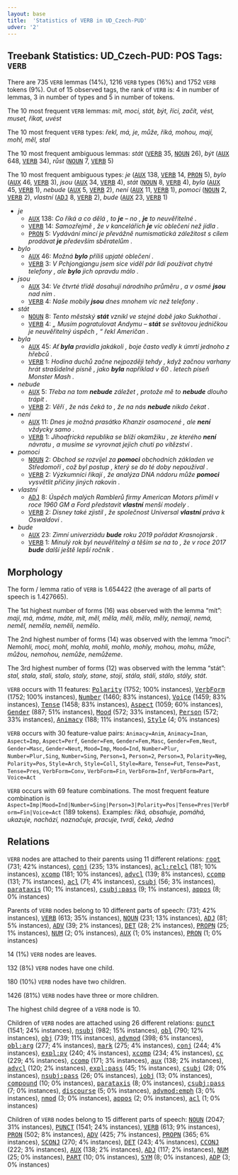 ```yaml
---
layout: base
title:  'Statistics of VERB in UD_Czech-PUD'
udver: '2'
---
```


## Treebank Statistics: UD_Czech-PUD: POS Tags: `VERB`

There are 735 `VERB` lemmas (14%), 1216 `VERB` types (16%) and 1752 `VERB` tokens (9%).
Out of 15 observed tags, the rank of `VERB` is: 4 in number of lemmas, 3 in number of types and 5 in number of tokens.

The 10 most frequent `VERB` lemmas: <em>mít, moci, stát, být, říci, začít, vést, muset, říkat, uvést</em>

The 10 most frequent `VERB` types:  <em>řekl, má, je, může, říká, mohou, mají, mohl, měl, stal</em>

The 10 most frequent ambiguous lemmas: <em>stát</em> (<tt><a href="cs_pud-pos-VERB.html">VERB</a></tt> 35, <tt><a href="cs_pud-pos-NOUN.html">NOUN</a></tt> 26), <em>být</em> (<tt><a href="cs_pud-pos-AUX.html">AUX</a></tt> 648, <tt><a href="cs_pud-pos-VERB.html">VERB</a></tt> 34), <em>růst</em> (<tt><a href="cs_pud-pos-NOUN.html">NOUN</a></tt> 7, <tt><a href="cs_pud-pos-VERB.html">VERB</a></tt> 5)

The 10 most frequent ambiguous types:  <em>je</em> (<tt><a href="cs_pud-pos-AUX.html">AUX</a></tt> 138, <tt><a href="cs_pud-pos-VERB.html">VERB</a></tt> 14, <tt><a href="cs_pud-pos-PRON.html">PRON</a></tt> 5), <em>bylo</em> (<tt><a href="cs_pud-pos-AUX.html">AUX</a></tt> 46, <tt><a href="cs_pud-pos-VERB.html">VERB</a></tt> 3), <em>jsou</em> (<tt><a href="cs_pud-pos-AUX.html">AUX</a></tt> 34, <tt><a href="cs_pud-pos-VERB.html">VERB</a></tt> 4), <em>stát</em> (<tt><a href="cs_pud-pos-NOUN.html">NOUN</a></tt> 8, <tt><a href="cs_pud-pos-VERB.html">VERB</a></tt> 4), <em>byla</em> (<tt><a href="cs_pud-pos-AUX.html">AUX</a></tt> 45, <tt><a href="cs_pud-pos-VERB.html">VERB</a></tt> 1), <em>nebude</em> (<tt><a href="cs_pud-pos-AUX.html">AUX</a></tt> 5, <tt><a href="cs_pud-pos-VERB.html">VERB</a></tt> 2), <em>není</em> (<tt><a href="cs_pud-pos-AUX.html">AUX</a></tt> 11, <tt><a href="cs_pud-pos-VERB.html">VERB</a></tt> 1), <em>pomoci</em> (<tt><a href="cs_pud-pos-NOUN.html">NOUN</a></tt> 2, <tt><a href="cs_pud-pos-VERB.html">VERB</a></tt> 2), <em>vlastní</em> (<tt><a href="cs_pud-pos-ADJ.html">ADJ</a></tt> 8, <tt><a href="cs_pud-pos-VERB.html">VERB</a></tt> 2), <em>bude</em> (<tt><a href="cs_pud-pos-AUX.html">AUX</a></tt> 23, <tt><a href="cs_pud-pos-VERB.html">VERB</a></tt> 1)


* <em>je</em>
  * <tt><a href="cs_pud-pos-AUX.html">AUX</a></tt> 138: <em>Co říká a co dělá , to <b>je</b> – no , <b>je</b> to neuvěřitelné .</em>
  * <tt><a href="cs_pud-pos-VERB.html">VERB</a></tt> 14: <em>Samozřejmě , že v kancelářích <b>je</b> víc oblečení než jídla .</em>
  * <tt><a href="cs_pud-pos-PRON.html">PRON</a></tt> 5: <em>Vydávání mincí je převážně numismatická záležitost s cílem prodávat <b>je</b> především sběratelům .</em>
* <em>bylo</em>
  * <tt><a href="cs_pud-pos-AUX.html">AUX</a></tt> 46: <em>Možná <b>bylo</b> příliš upjaté oblečení .</em>
  * <tt><a href="cs_pud-pos-VERB.html">VERB</a></tt> 3: <em>V Pchjongjangu jsem sice viděl pár lidí používat chytré telefony , ale <b>bylo</b> jich opravdu málo .</em>
* <em>jsou</em>
  * <tt><a href="cs_pud-pos-AUX.html">AUX</a></tt> 34: <em>Ve čtvrté třídě dosahují národního průměru , a v osmé <b>jsou</b> nad ním .</em>
  * <tt><a href="cs_pud-pos-VERB.html">VERB</a></tt> 4: <em>Naše mobily <b>jsou</b> dnes mnohem víc než telefony .</em>
* <em>stát</em>
  * <tt><a href="cs_pud-pos-NOUN.html">NOUN</a></tt> 8: <em>Tento městský <b>stát</b> vznikl ve stejné době jako Sukhothai .</em>
  * <tt><a href="cs_pud-pos-VERB.html">VERB</a></tt> 4: <em>„ Musím pogratulovat Andymu – <b>stát</b> se světovou jedničkou je neuvěřitelný úspěch , “ řekl Američan .</em>
* <em>byla</em>
  * <tt><a href="cs_pud-pos-AUX.html">AUX</a></tt> 45: <em>Ať <b>byla</b> pravidla jakákoli , boje často vedly k úmrtí jednoho z hřebců .</em>
  * <tt><a href="cs_pud-pos-VERB.html">VERB</a></tt> 1: <em>Hodina duchů začne nejpozději tehdy , když začnou varhany hrát strašidelné písně , jako <b>byla</b> například v 60 . letech píseň Monster Mash .</em>
* <em>nebude</em>
  * <tt><a href="cs_pud-pos-AUX.html">AUX</a></tt> 5: <em>Třeba na tom <b>nebude</b> záležet , protože mě to <b>nebude</b> dlouho trápit .</em>
  * <tt><a href="cs_pud-pos-VERB.html">VERB</a></tt> 2: <em>Věří , že nás čeká to , že na nás <b>nebude</b> nikdo čekat .</em>
* <em>není</em>
  * <tt><a href="cs_pud-pos-AUX.html">AUX</a></tt> 11: <em>Dnes je možná prasátko Khanzir osamocené , ale <b>není</b> vždycky samo .</em>
  * <tt><a href="cs_pud-pos-VERB.html">VERB</a></tt> 1: <em>Jihoafrická republika se blíží okamžiku , ze kterého <b>není</b> návratu , a musíme se vyrovnat jejich chuti po vítězství .</em>
* <em>pomoci</em>
  * <tt><a href="cs_pud-pos-NOUN.html">NOUN</a></tt> 2: <em>Obchod se rozvíjel za <b>pomoci</b> obchodních základen ve Středomoří , což byl postup , který se do té doby nepoužíval .</em>
  * <tt><a href="cs_pud-pos-VERB.html">VERB</a></tt> 2: <em>Výzkumníci říkají , že analýza DNA nádoru může <b>pomoci</b> vysvětlit příčiny jiných rakovin .</em>
* <em>vlastní</em>
  * <tt><a href="cs_pud-pos-ADJ.html">ADJ</a></tt> 8: <em>Úspěch malých Ramblerů firmy American Motors přiměl v roce 1960 GM a Ford představit <b>vlastní</b> menší modely .</em>
  * <tt><a href="cs_pud-pos-VERB.html">VERB</a></tt> 2: <em>Disney také zjistil , že společnost Universal <b>vlastní</b> práva k Oswaldovi .</em>
* <em>bude</em>
  * <tt><a href="cs_pud-pos-AUX.html">AUX</a></tt> 23: <em>Zimní univerziádu <b>bude</b> roku 2019 pořádat Krasnojarsk .</em>
  * <tt><a href="cs_pud-pos-VERB.html">VERB</a></tt> 1: <em>Minulý rok byl neuvěřitelný a těším se na to , že v roce 2017 <b>bude</b> další ještě lepší ročník .</em>

## Morphology

The form / lemma ratio of `VERB` is 1.654422 (the average of all parts of speech is 1.427665).

The 1st highest number of forms (16) was observed with the lemma “mít”: <em>mají, má, máme, máte, mít, měl, měla, měli, mělo, měly, nemají, nemá, neměl, neměla, neměli, nemělo</em>.

The 2nd highest number of forms (14) was observed with the lemma “moci”: <em>Nemohli, moci, mohl, mohla, mohli, mohlo, mohly, mohou, mohu, může, můžou, nemohou, nemůže, nemůžeme</em>.

The 3rd highest number of forms (12) was observed with the lemma “stát”: <em>stal, stala, stali, stalo, staly, stane, stojí, stála, stáli, stálo, stály, stát</em>.

`VERB` occurs with 11 features: <tt><a href="cs_pud-feat-Polarity.html">Polarity</a></tt> (1752; 100% instances), <tt><a href="cs_pud-feat-VerbForm.html">VerbForm</a></tt> (1752; 100% instances), <tt><a href="cs_pud-feat-Number.html">Number</a></tt> (1460; 83% instances), <tt><a href="cs_pud-feat-Voice.html">Voice</a></tt> (1459; 83% instances), <tt><a href="cs_pud-feat-Tense.html">Tense</a></tt> (1458; 83% instances), <tt><a href="cs_pud-feat-Aspect.html">Aspect</a></tt> (1059; 60% instances), <tt><a href="cs_pud-feat-Gender.html">Gender</a></tt> (887; 51% instances), <tt><a href="cs_pud-feat-Mood.html">Mood</a></tt> (572; 33% instances), <tt><a href="cs_pud-feat-Person.html">Person</a></tt> (572; 33% instances), <tt><a href="cs_pud-feat-Animacy.html">Animacy</a></tt> (188; 11% instances), <tt><a href="cs_pud-feat-Style.html">Style</a></tt> (4; 0% instances)

`VERB` occurs with 30 feature-value pairs: `Animacy=Anim`, `Animacy=Inan`, `Aspect=Imp`, `Aspect=Perf`, `Gender=Fem`, `Gender=Fem,Masc`, `Gender=Fem,Neut`, `Gender=Masc`, `Gender=Neut`, `Mood=Imp`, `Mood=Ind`, `Number=Plur`, `Number=Plur,Sing`, `Number=Sing`, `Person=1`, `Person=2`, `Person=3`, `Polarity=Neg`, `Polarity=Pos`, `Style=Arch`, `Style=Coll`, `Style=Rare`, `Tense=Fut`, `Tense=Past`, `Tense=Pres`, `VerbForm=Conv`, `VerbForm=Fin`, `VerbForm=Inf`, `VerbForm=Part`, `Voice=Act`

`VERB` occurs with 69 feature combinations.
The most frequent feature combination is `Aspect=Imp|Mood=Ind|Number=Sing|Person=3|Polarity=Pos|Tense=Pres|VerbForm=Fin|Voice=Act` (189 tokens).
Examples: <em>říká, obsahuje, pomáhá, ukazuje, nachází, naznačuje, pracuje, tvrdí, čeká, Jedná</em>


## Relations

`VERB` nodes are attached to their parents using 11 different relations: <tt><a href="cs_pud-dep-root.html">root</a></tt> (731; 42% instances), <tt><a href="cs_pud-dep-conj.html">conj</a></tt> (235; 13% instances), <tt><a href="cs_pud-dep-acl-relcl.html">acl:relcl</a></tt> (181; 10% instances), <tt><a href="cs_pud-dep-xcomp.html">xcomp</a></tt> (181; 10% instances), <tt><a href="cs_pud-dep-advcl.html">advcl</a></tt> (139; 8% instances), <tt><a href="cs_pud-dep-ccomp.html">ccomp</a></tt> (131; 7% instances), <tt><a href="cs_pud-dep-acl.html">acl</a></tt> (71; 4% instances), <tt><a href="cs_pud-dep-csubj.html">csubj</a></tt> (56; 3% instances), <tt><a href="cs_pud-dep-parataxis.html">parataxis</a></tt> (10; 1% instances), <tt><a href="cs_pud-dep-csubj-pass.html">csubj:pass</a></tt> (9; 1% instances), <tt><a href="cs_pud-dep-appos.html">appos</a></tt> (8; 0% instances)

Parents of `VERB` nodes belong to 10 different parts of speech:  (731; 42% instances), <tt><a href="cs_pud-pos-VERB.html">VERB</a></tt> (613; 35% instances), <tt><a href="cs_pud-pos-NOUN.html">NOUN</a></tt> (231; 13% instances), <tt><a href="cs_pud-pos-ADJ.html">ADJ</a></tt> (81; 5% instances), <tt><a href="cs_pud-pos-ADV.html">ADV</a></tt> (39; 2% instances), <tt><a href="cs_pud-pos-DET.html">DET</a></tt> (28; 2% instances), <tt><a href="cs_pud-pos-PROPN.html">PROPN</a></tt> (25; 1% instances), <tt><a href="cs_pud-pos-NUM.html">NUM</a></tt> (2; 0% instances), <tt><a href="cs_pud-pos-AUX.html">AUX</a></tt> (1; 0% instances), <tt><a href="cs_pud-pos-PRON.html">PRON</a></tt> (1; 0% instances)

14 (1%) `VERB` nodes are leaves.

132 (8%) `VERB` nodes have one child.

180 (10%) `VERB` nodes have two children.

1426 (81%) `VERB` nodes have three or more children.

The highest child degree of a `VERB` node is 10.

Children of `VERB` nodes are attached using 26 different relations: <tt><a href="cs_pud-dep-punct.html">punct</a></tt> (1541; 24% instances), <tt><a href="cs_pud-dep-nsubj.html">nsubj</a></tt> (982; 15% instances), <tt><a href="cs_pud-dep-obl.html">obl</a></tt> (790; 12% instances), <tt><a href="cs_pud-dep-obj.html">obj</a></tt> (739; 11% instances), <tt><a href="cs_pud-dep-advmod.html">advmod</a></tt> (398; 6% instances), <tt><a href="cs_pud-dep-obl-arg.html">obl:arg</a></tt> (277; 4% instances), <tt><a href="cs_pud-dep-mark.html">mark</a></tt> (275; 4% instances), <tt><a href="cs_pud-dep-conj.html">conj</a></tt> (244; 4% instances), <tt><a href="cs_pud-dep-expl-pv.html">expl:pv</a></tt> (240; 4% instances), <tt><a href="cs_pud-dep-xcomp.html">xcomp</a></tt> (234; 4% instances), <tt><a href="cs_pud-dep-cc.html">cc</a></tt> (229; 4% instances), <tt><a href="cs_pud-dep-ccomp.html">ccomp</a></tt> (171; 3% instances), <tt><a href="cs_pud-dep-aux.html">aux</a></tt> (138; 2% instances), <tt><a href="cs_pud-dep-advcl.html">advcl</a></tt> (120; 2% instances), <tt><a href="cs_pud-dep-expl-pass.html">expl:pass</a></tt> (45; 1% instances), <tt><a href="cs_pud-dep-csubj.html">csubj</a></tt> (28; 0% instances), <tt><a href="cs_pud-dep-nsubj-pass.html">nsubj:pass</a></tt> (26; 0% instances), <tt><a href="cs_pud-dep-iobj.html">iobj</a></tt> (13; 0% instances), <tt><a href="cs_pud-dep-compound.html">compound</a></tt> (10; 0% instances), <tt><a href="cs_pud-dep-parataxis.html">parataxis</a></tt> (8; 0% instances), <tt><a href="cs_pud-dep-csubj-pass.html">csubj:pass</a></tt> (7; 0% instances), <tt><a href="cs_pud-dep-discourse.html">discourse</a></tt> (5; 0% instances), <tt><a href="cs_pud-dep-advmod-emph.html">advmod:emph</a></tt> (3; 0% instances), <tt><a href="cs_pud-dep-nmod.html">nmod</a></tt> (3; 0% instances), <tt><a href="cs_pud-dep-appos.html">appos</a></tt> (2; 0% instances), <tt><a href="cs_pud-dep-acl.html">acl</a></tt> (1; 0% instances)

Children of `VERB` nodes belong to 15 different parts of speech: <tt><a href="cs_pud-pos-NOUN.html">NOUN</a></tt> (2047; 31% instances), <tt><a href="cs_pud-pos-PUNCT.html">PUNCT</a></tt> (1541; 24% instances), <tt><a href="cs_pud-pos-VERB.html">VERB</a></tt> (613; 9% instances), <tt><a href="cs_pud-pos-PRON.html">PRON</a></tt> (502; 8% instances), <tt><a href="cs_pud-pos-ADV.html">ADV</a></tt> (425; 7% instances), <tt><a href="cs_pud-pos-PROPN.html">PROPN</a></tt> (365; 6% instances), <tt><a href="cs_pud-pos-SCONJ.html">SCONJ</a></tt> (270; 4% instances), <tt><a href="cs_pud-pos-DET.html">DET</a></tt> (243; 4% instances), <tt><a href="cs_pud-pos-CCONJ.html">CCONJ</a></tt> (222; 3% instances), <tt><a href="cs_pud-pos-AUX.html">AUX</a></tt> (138; 2% instances), <tt><a href="cs_pud-pos-ADJ.html">ADJ</a></tt> (117; 2% instances), <tt><a href="cs_pud-pos-NUM.html">NUM</a></tt> (25; 0% instances), <tt><a href="cs_pud-pos-PART.html">PART</a></tt> (10; 0% instances), <tt><a href="cs_pud-pos-SYM.html">SYM</a></tt> (8; 0% instances), <tt><a href="cs_pud-pos-ADP.html">ADP</a></tt> (3; 0% instances)

